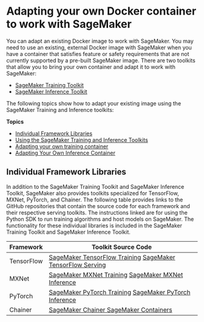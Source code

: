 # Adapting your own Docker container to work with SageMaker<a name="docker-containers-adapt-your-own"></a>

You can adapt an existing Docker image to work with SageMaker\. You may need to use an existing, external Docker image with SageMaker when you have a container that satisfies feature or safety requirements that are not currently supported by a pre\-built SageMaker image\. There are two toolkits that allow you to bring your own container and adapt it to work with SageMaker:
+ [SageMaker Training Toolkit](https://github.com/aws/sagemaker-training-toolkit)
+ [SageMaker Inference Toolkit](https://github.com/aws/sagemaker-inference-toolkit)

The following topics show how to adapt your existing image using the SageMaker Training and Inference toolkits:

**Topics**
+ [Individual Framework Libraries](#docker-containers-adapt-your-own-frameworks)
+ [Using the SageMaker Training and Inference Toolkits](amazon-sagemaker-toolkits.md)
+ [Adapting your own training container](adapt-training-container.md)
+ [Adapting Your Own Inference Container](adapt-inference-container.md)

## Individual Framework Libraries<a name="docker-containers-adapt-your-own-frameworks"></a>

In addition to the SageMaker Training Toolkit and SageMaker Inference Toolkit, SageMaker also provides toolkits specialized for TensorFlow, MXNet, PyTorch, and Chainer\. The following table provides links to the GitHub repositories that contain the source code for each framework and their respective serving toolkits\. The instructions linked are for using the Python SDK to run training algorithms and host models on SageMaker\. The functionality for these individual libraries is included in the SageMaker Training Toolkit and SageMaker Inference Toolkit\.


| Framework | Toolkit Source Code | 
| --- | --- | 
| TensorFlow |  [SageMaker TensorFlow Training](https://github.com/aws/sagemaker-tensorflow-training-toolkit) [SageMaker TensorFlow Serving](https://github.com/aws/sagemaker-tensorflow-serving-container)  | 
| MXNet |  [SageMaker MXNet Training](https://github.com/aws/sagemaker-mxnet-training-toolkit) [SageMaker MXNet Inference](https://github.com/aws/sagemaker-mxnet-inference-toolkit)  | 
| PyTorch |  [SageMaker PyTorch Training](https://github.com/aws/sagemaker-pytorch-training-toolkit) [SageMaker PyTorch Inference](https://github.com/aws/sagemaker-pytorch-inference-toolkit)  | 
| Chainer |  [SageMaker Chainer SageMaker Containers](https://github.com/aws/sagemaker-chainer-container)  | 